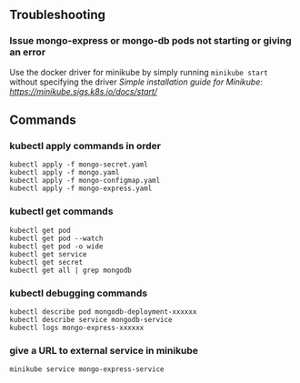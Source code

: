 ## Troubleshooting
### Issue mongo-express or mongo-db pods not starting or giving an error
Use the docker driver for minikube by simply running `minikube start` without specifying the driver
_Simple installation guide for Minikube: https://minikube.sigs.k8s.io/docs/start/_


## Commands
### kubectl apply commands in order

    kubectl apply -f mongo-secret.yaml
    kubectl apply -f mongo.yaml
    kubectl apply -f mongo-configmap.yaml
    kubectl apply -f mongo-express.yaml

### kubectl get commands

    kubectl get pod
    kubectl get pod --watch
    kubectl get pod -o wide
    kubectl get service
    kubectl get secret
    kubectl get all | grep mongodb

### kubectl debugging commands

    kubectl describe pod mongodb-deployment-xxxxxx
    kubectl describe service mongodb-service
    kubectl logs mongo-express-xxxxxx

### give a URL to external service in minikube

    minikube service mongo-express-service